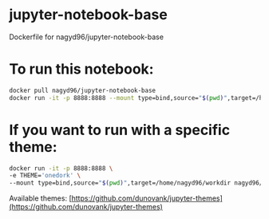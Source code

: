 # jupyter-notebook-base
Dockerfile for nagyd96/jupyter-notebook-base

# To run this notebook:
```bash
docker pull nagyd96/jupyter-notebook-base
docker run -it -p 8888:8888 --mount type=bind,source="$(pwd)",target=/home/nagyd96/workdir nagyd96/jupyter-notebook-base:latest
```

# If you want to run with a specific theme:
```bash
docker run -it -p 8888:8888 \
-e THEME='onedork' \
--mount type=bind,source="$(pwd)",target=/home/nagyd96/workdir nagyd96/jupyter-notebook-base:latest
```
Available themes: [https://github.com/dunovank/jupyter-themes](https://github.com/dunovank/jupyter-themes)
